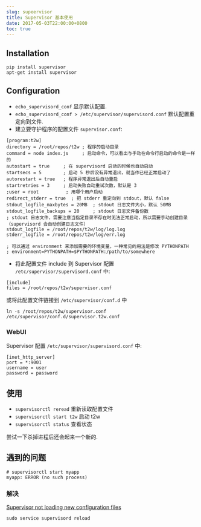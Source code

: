 ```yaml
---
slug: supeervisor
title: Supervisor 基本使用
date: 2017-05-03T22:00:00+0800
toc: true
---
```

## Installation

```shell
pip install supervisor
apt-get install supervisor
```


## Configuration

- `echo_supervisord_conf` 显示默认配置.
- `echo_supervisord_conf > /etc/supervisor/supervisord.conf` 默认配置重定向到文件.
- 建立要守护程序的配置文件 `supervisor.conf`:

```
[program:t2w]
directory = /root/repos/t2w ; 程序的启动目录
command = node index.js     ; 启动命令，可以看出与手动在命令行启动的命令是一样的
autostart = true     ; 在 supervisord 启动的时候也自动启动
startsecs = 5        ; 启动 5 秒后没有异常退出，就当作已经正常启动了
autorestart = true   ; 程序异常退出后自动重启
startretries = 3     ; 启动失败自动重试次数，默认是 3
;user = root          ; 用哪个用户启动
redirect_stderr = true  ; 把 stderr 重定向到 stdout，默认 false
stdout_logfile_maxbytes = 20MB  ; stdout 日志文件大小，默认 50MB
stdout_logfile_backups = 20     ; stdout 日志文件备份数
; stdout 日志文件，需要注意当指定目录不存在时无法正常启动，所以需要手动创建目录（supervisord 会自动创建日志文件）
stdout_logfile = /root/repos/t2w/log/log.log
stderr_logfile = /root/repos/t2w/log/err.log

; 可以通过 environment 来添加需要的环境变量，一种常见的用法是修改 PYTHONPATH
; environment=PYTHONPATH=$PYTHONPATH:/path/to/somewhere
```

- 将此配置文件 include 到 Supervisor 配置 `/etc/supervisor/supervisord.conf` 中:

```
[include]
files = /root/repos/t2w/supervisor.conf
```

或将此配置文件链接到 `/etc/supervisor/conf.d` 中
```shell
ln -s /root/repos/t2w/supervisor.conf /etc/supervisor/conf.d/supervisor.t2w.conf
```

### WebUI

Supervisor 配置 `/etc/supervisor/supervisord.conf` 中:

```
[inet_http_server]
port = *:9001
username = user
password = password
```

## 使用

- `supervisorctl reread` 重新读取配置文件
- `supervisorctl start t2w` 启动 t2w
- `supervisorctl status` 查看状态

尝试一下杀掉进程后还会起来一个新的.

## 遇到的问题

```
# supervisorctl start myapp
myapp: ERROR (no such process)
```

### 解决

[Supervisor not loading new configuration files](https://serverfault.com/questions/211525/supervisor-not-loading-new-configuration-files)

`sudo service supervisord reload`

